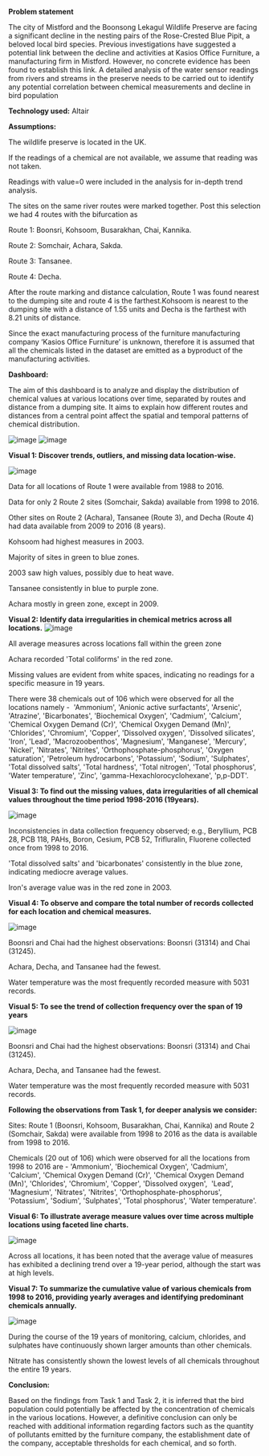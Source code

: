 **Problem statement**

The city of Mistford and the Boonsong Lekagul Wildlife Preserve are facing a significant decline in the nesting pairs of the Rose-Crested Blue Pipit, a beloved local bird species. Previous investigations have suggested a potential link between the decline and activities at Kasios Office Furniture, a manufacturing firm in Mistford. However, no concrete evidence has been found to establish this link.
A detailed analysis of the water sensor readings from rivers and streams in the preserve needs to be carried out to identify any potential correlation between chemical measurements and decline in bird population

**Technology used:** 
Altair 

**Assumptions:**

The wildlife preserve is located in the UK.

If the readings of a chemical are not available, we assume that reading was not taken.

Readings with value=0 were included in the analysis for in-depth trend analysis.

The sites on the same river routes were marked together. Post this selection we had 4 routes with the bifurcation as

Route 1: Boonsri, Kohsoom, Busarakhan, Chai, Kannika.

Route 2: Somchair, Achara, Sakda.

Route 3: Tansanee.

Route 4: Decha.

After the route marking and distance calculation, Route 1 was found nearest to the dumping site and route 4 is the farthest.Kohsoom is nearest to the dumping site with a distance of 1.55 units and Decha is the farthest with 8.21 units of distance.

Since the exact manufacturing process of the furniture manufacturing company ‘Kasios Office Furniture’ is unknown, therefore it is assumed that all the chemicals listed in the dataset are emitted as a byproduct of the manufacturing activities.

**Dashboard:**

The aim of this dashboard is to analyze and display the distribution of chemical values at various locations over time, separated by routes and distance from a dumping site. It aims to explain how different routes and distances from a central point affect the spatial and temporal patterns of chemical distribution.

![image](https://github.com/user-attachments/assets/d09a1b71-27cb-4e46-b06d-40c508abfba9)
![image](https://github.com/user-attachments/assets/13f17bcb-6949-43b9-aa39-69fe1ea95d75)



**Visual 1: Discover trends, outliers, and missing data location-wise.**

![image](https://github.com/user-attachments/assets/23344f36-36eb-4d91-81b0-1571ddc75acf)


Data for all locations of Route 1 were available from 1988 to 2016.

Data for only 2 Route 2 sites (Somchair, Sakda) available from 1998 to 2016.

Other sites on Route 2 (Achara), Tansanee (Route 3), and Decha (Route 4) had data available from 2009 to 2016 (8 years).

Kohsoom had highest measures in 2003.

Majority of sites in green to blue zones.

2003 saw high values, possibly due to heat wave.

Tansanee consistently in blue to purple zone.

Achara mostly in green zone, except in 2009.

**Visual 2: Identify data irregularities in chemical metrics across all locations.**
![image](https://github.com/user-attachments/assets/8387b9b9-fcde-430e-8ce3-bee3bdb27d31)

All average measures across locations fall within the green zone

Achara recorded 'Total coliforms' in the red zone.

Missing values are evident from white spaces, indicating no readings for a specific measure in 19 years.

There were 38 chemicals out of 106 which were observed for all the locations namely -  'Ammonium', 'Anionic active surfactants', 'Arsenic', 'Atrazine', 'Bicarbonates', 'Biochemical Oxygen', 'Cadmium', 'Calcium', 'Chemical Oxygen Demand (Cr)', 'Chemical Oxygen Demand (Mn)', 'Chlorides', 'Chromium', 'Copper', 'Dissolved oxygen', 'Dissolved silicates', 'Iron', 'Lead', 'Macrozoobenthos', 'Magnesium', 'Manganese', 'Mercury', 'Nickel', 'Nitrates', 'Nitrites', 'Orthophosphate-phosphorus', 'Oxygen saturation', 'Petroleum hydrocarbons', 'Potassium', 'Sodium', 'Sulphates', 'Total dissolved salts', 'Total hardness', 'Total nitrogen', 'Total phosphorus', 'Water temperature', 'Zinc', 'gamma-Hexachlorocyclohexane', 'p,p-DDT'.

**Visual 3: To find out the missing values, data irregularities of all chemical values throughout the time period 1998-2016 (19years).**


![image](https://github.com/user-attachments/assets/24b1468f-3843-4d29-a03c-f5ee7744b649)

Inconsistencies in data collection frequency observed; e.g., Beryllium, PCB 28, PCB 118, PAHs, Boron, Cesium, PCB 52, Trifluralin, Fluorene collected once from 1998 to 2016.

'Total dissolved salts' and 'bicarbonates' consistently in the blue zone, indicating mediocre average values.

Iron's average value was in the red zone in 2003.

**Visual 4: To observe and compare the total number of records collected for each location and chemical measures.**

![image](https://github.com/user-attachments/assets/f0d7c965-eb57-4d4e-9b55-f60cd8354ad7)

Boonsri and Chai had the highest observations: Boonsri (31314) and Chai (31245).

Achara, Decha, and Tansanee had the fewest. 

Water temperature was the most frequently recorded measure with 5031 records.

**Visual 5: To see the trend of collection frequency over the span of 19 years**

![image](https://github.com/user-attachments/assets/da6fe2a0-ab7b-439f-aad4-02258a5b2b05)

Boonsri and Chai had the highest observations: Boonsri (31314) and Chai (31245).

Achara, Decha, and Tansanee had the fewest. 

Water temperature was the most frequently recorded measure with 5031 records.

**Following the observations from Task 1, for deeper analysis we consider:**

Sites: Route 1 (Boonsri, Kohsoom, Busarakhan, Chai, Kannika) and Route 2 (Somchair, Sakda) were available from 1998 to 2016 as the data is available from 1998 to 2016.

Chemicals (20 out of 106) which were observed for all the locations from 1998 to 2016 are - 'Ammonium', 'Biochemical Oxygen', 'Cadmium', 'Calcium', 'Chemical Oxygen Demand (Cr)', 'Chemical Oxygen Demand (Mn)', 'Chlorides', 'Chromium', 'Copper', 'Dissolved oxygen',  'Lead', 'Magnesium', 'Nitrates', 'Nitrites', 'Orthophosphate-phosphorus', 'Potassium', 'Sodium', 'Sulphates', 'Total phosphorus', 'Water temperature'.



**Visual 6: To illustrate average measure values over time across multiple locations using faceted line charts.**

![image](https://github.com/user-attachments/assets/e709993b-1682-4743-9cf1-cd54341bc388)


Across all locations, it has been noted that the average value of measures has exhibited a declining trend over a 19-year period, although the start was at high levels.

**Visual 7: To summarize the cumulative value of various chemicals from 1998 to 2016, providing yearly averages and identifying predominant chemicals annually.**

![image](https://github.com/user-attachments/assets/c2e270d8-a524-4641-a67c-4b09d942b10a)


During the course of the 19 years of monitoring, calcium, chlorides, and sulphates have continuously shown larger amounts than other chemicals.

Nitrate has consistently shown the lowest levels of all chemicals throughout the entire 19 years.


**Conclusion:**

Based on the findings from Task 1 and Task 2, it is inferred that the bird population could potentially be affected by the concentration of chemicals in the various locations. However, a definitive conclusion can only be reached with additional information regarding factors such as the quantity of pollutants emitted by the furniture company, the establishment date of the company, acceptable thresholds for each chemical, and so forth.






